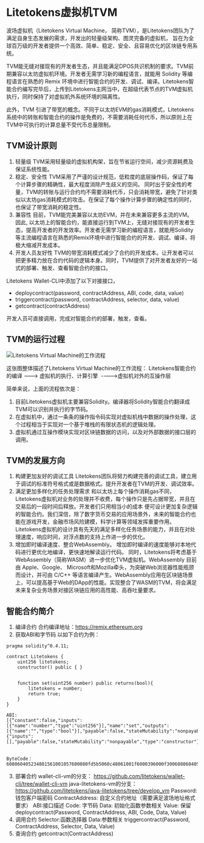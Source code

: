 # Litetokens虚拟机TVM

波场虚拟机（Litetokens Virtual Machine， 简称TVM），是Litetokens团队为了满足自身生态发展的需求，开发出的轻量级架构、图灵完备的虚拟机， 旨在为全球百万级的开发者提供一个高效、简单、稳定、安全、且容易优化的区块链专用系统。

TVM能无缝对接现有的开发者生态，并且能满足DPOS共识机制的要求。TVM前期兼容以太坊虚拟机环境。开发者无需学习新的编程语言，就能用 Solidity 等编程语言在熟悉的 Remix 环境中进行智能合约的开发、调试、编译。Litetokens智能合约编写完毕后，上传到Litetokens主网当中，在超级代表节点的TVM虚拟机执行，同时保持了对虚拟机外系统环境的隔离性。

此外，TVM 引进了带宽的概念。不同于以太坊EVM的gas消耗模式，Litetokens系统中的转账和智能合约的操作是免费的，不需要消耗任何代币，所以原则上在TVM中可执行的计算总量不受代币总量限制。

## TVM设计原则

1. 轻量级
TVM采用轻量级的虚拟机构架，旨在节省运行空间，减少资源耗费及保证系统性能。
2. 稳定、安全性
TVM采用了严谨的设计规范，低粒度的底层操作码，保证了每个计算步骤的精确性，最大程度消除产生歧义的空间。 同时出于安全性的考量，TVM的转账与运行合约均不需要消耗代币，只会消耗带宽，避免了针对类似以太坊gas消耗模式的攻击。在保证了每个操作计算步骤的确定性的同时，也保证了带宽消耗的稳定性。
3. 兼容性
目前，TVM能完美兼容以太坊EVM，并在未来兼容更多主流的VM。因此, 以太坊上的智能合约，能直接运行到TVM上，无缝对接现有的开发者生态，提高开发者的开发效率。开发者无需学习新的编程语言，就能用Solidity 等主流编程语言在熟悉的Remix环境中进行智能合约的开发、调试、编译，将极大缩减开发成本。
4. 开发人员友好性
TVM的带宽消耗模式减少了合约的开发成本。让开发者可以把更多精力放在合约代码的逻辑本身。同时，TVM提供了对开发者友好的一站式的部署、触发、查看智能合约的接口。

Litetokens Wallet-CLI中添加了以下对接接口，
+ deploycontract(password, contractAddress, ABI, code, data, value)
+ triggercontract(password, contractAddress, selector, data, value)
+ getcontract(contractAddress)

开发人员可直接调用，完成对智能合约的部署，触发，查看。

## TVM的运行过程
![Litetokens Virtual Machine的工作流程](https://raw.githubusercontent.com/ybhgenius/Documentation/master/images/Virtual_Machine/虚拟机.png)

这张图整体描述了Litetokens Virtual Machine的工作流程：
Litetokens智能合约的编译 ---> 虚拟机的执行、计算引擎  ---->虚拟机对外的互操作层

简单来说，上面的流程依次是：
1. 目前Litetokens虚拟机主要兼容Solidity。编译器将Solidity智能合约翻译成TVM可以识别并执行的字节码。
2. 在虚拟机中，通过一条条的操作指令码实现对虚拟机栈中数据的操作处理，这个过程相当于实现对一个基于堆栈的有限状态机的逻辑处理。
3. 虚拟机通过互操作模块实现对区块链数据的访问，以及对外部数据的接口层的调用。
 
## TVM的发展方向

1. 构建更加友好的调试工具
Litetokens团队将努力构建完善的调试工具，建立用于调试的标准符号格式或是数据格式。提升开发者在TVM的开发、调试效率。
2. 满足更加多样化的任务处理需求
和以太坊上每个操作消耗gas不同，Litetokens虚拟机对业务的处理并不收费，每个操作只是先占据带宽，并且在交易后的一段时间后释放。开发者们只用相当小的成本 便可设计更加复杂逻辑的智能合约。我们深信，除了数字货币交易的应用场景外，未来的智能合约也能在游戏开发，金融市场风险建模，科学计算等领域发挥重要作用。Litetokens虚拟机的设计具有先天的满足多样化任务场景的能力，并且在对处理速度，响应时间，对浮点数的支持上作进一步的优化。
3. 增加即时编译速度、整合WebAssembly。
增加即时编译的速度能够对本地代码进行更优化地编译，更快速地解读运行代码。
同时，Litetokens将考虑基于WebAssembly（简称WASM）进一步优化TVM虚拟机。WebAssembly 目前由 Apple、Google、 Microsoft和Mozilla牵头，为突破Web浏览器性能瓶颈而设计，并可由 C/C++ 等语言编译产生。WebAssembly应用在区块链场景上，可以提高基于Web的DApp的性能。实现整合了WASM的TVM，将会满足未来复杂业务场景对接区块链应用的高性能、高吞吐量要求。

## 智能合约简介

1. 编译合约
合约编译地址：https://remix.ethereum.org
2. 获取ABI和字节码
以如下合约为例：
```
pragma solidity^0.4.11;

contract Litetokens {
    uint256 litetokens;
    constructor() public { }


    function set(uint256 number) public returns(bool){
        litetokens = number;
        return true;
    }
}

ABI:
[{“constant":false,"inputs":[{"name":"number","type":"uint256"}],"name":"set","outputs":[{"name":"","type":"bool"}],"payable":false,"stateMutability":"nonpayable","type":"function"},{"inputs":[],"payable":false,"stateMutability":"nonpayable","type":"constructor"}]


ByteCode：608060405234801561001057600080fd5b5060c48061001f6000396000f300608060405260043610603f576000357c0100000000000000000000000000000000000000000000000000000000900463ffffffff16806360fe47b1146044575b600080fd5b348015604f57600080fd5b50606c600480360381019080803590602001909291905050506086565b604051808215151515815260200191505060405180910390f35b600081600081905550600190509190505600a165627a7a723058209791df3f67e9af451c35d7ae55bda5e352764f6a38ea23fa850b1c1fe1bc72e90029
```

3. 部署合约
wallet-cli-vm的分支： https://github.com/litetokens/wallet-cli/tree/wallet-cli-vm
java-litetokens-vm的分支：https://github.com/litetokens/java-litetokens/tree/develop_vm
Password: 钱包客户端密码
ContractAddress: 自定义合约地址（需要满足波场地址格式要求）
ABI:接口描述
Code: 字节码
Data: 初始化函数参数相关
Value: 保留
deploycontract(Password, ContractAddress, ABI, Code, Data, Value)
4. 调用合约
Selector:函数选择器
Data:参数相关
triggercontract(Password, ContractAddress, Selector, Data, Value)
5. 查询合约
        getcontract(ContractAddress)



